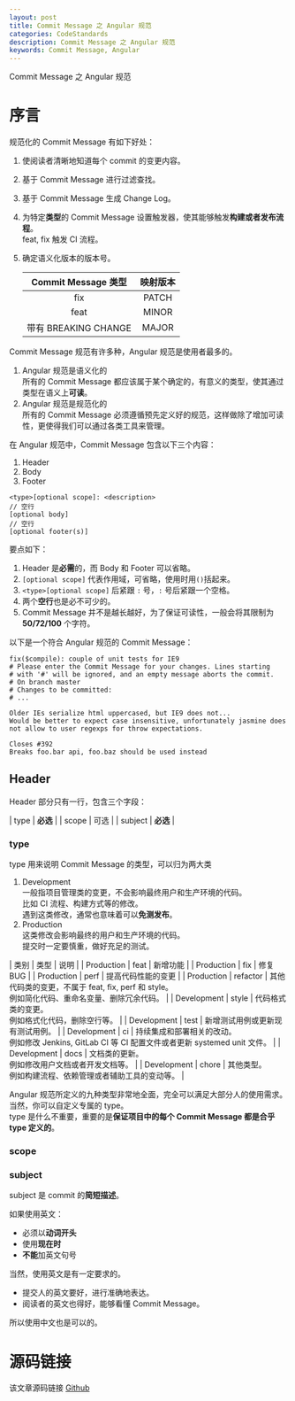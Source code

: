 ```yaml
---
layout: post
title: Commit Message 之 Angular 规范
categories: CodeStandards
description: Commit Message 之 Angular 规范
keywords: Commit Message, Angular
---
```


Commit Message 之 Angular 规范

# 序言

规范化的 Commit Message 有如下好处：<br>
1. 使阅读者清晰地知道每个 commit 的变更内容。
2. 基于 Commit Message 进行过滤查找。
3. 基于 Commit Message 生成 Change Log。
4. 为特定**类型**的 Commit Message 设置触发器，使其能够触发**构建或者发布流程**。<br>
	feat, fix 触发 CI 流程。
5. 确定语义化版本的版本号。

	| Commit Message 类型 | 映射版本 |
	| :--: | :--: |
	| fix | PATCH |
	| feat | MINOR |
	| 带有 BREAKING CHANGE | MAJOR |

Commit Message 规范有许多种，Angular 规范是使用者最多的。
1. Angular 规范是语义化的<br>
	所有的 Commit Message 都应该属于某个确定的，有意义的类型，使其通过类型在语义上**可读**。
2. Angular 规范是规范化的<br>
	所有的 Commit Message 必须遵循预先定义好的规范，这样做除了增加可读性，更使得我们可以通过各类工具来管理。

在 Angular 规范中，Commit Message 包含以下三个内容：
1. Header
2. Body
3. Footer

```
<type>[optional scope]: <description>
// 空行
[optional body]
// 空行
[optional footer(s)]
```

要点如下：
1. Header 是**必需**的，而 Body 和 Footer 可以省略。
2. `[optional scope]` 代表作用域，可省略，使用时用`()`括起来。
3. `<type>[optional scope]` 后紧跟 `:` 号，`:` 号后紧跟一个空格。
4. 两个**空行**也是必不可少的。
5. Commit Message 并不是越长越好，为了保证可读性，一般会将其限制为 **50/72/100** 个字符。

以下是一个符合 Angular 规范的 Commit Message：
```
fix($compile): couple of unit tests for IE9
# Please enter the Commit Message for your changes. Lines starting
# with '#' will be ignored, and an empty message aborts the commit.
# On branch master
# Changes to be committed:
# ...

Older IEs serialize html uppercased, but IE9 does not...
Would be better to expect case insensitive, unfortunately jasmine does
not allow to user regexps for throw expectations.

Closes #392
Breaks foo.bar api, foo.baz should be used instead
```

## Header
Header 部分只有一行，包含三个字段：

| type | **必选** |
| scope | 可选 |
| subject | **必选** |
	
### type
type 用来说明 Commit Message 的类型，可以归为两大类
1. Development<br>
	一般指项目管理类的变更，不会影响最终用户和生产环境的代码。<br>
	比如 CI 流程、构建方式等的修改。<br>
	遇到这类修改，通常也意味着可以**免测发布**。
2. Production<br>
	这类修改会影响最终的用户和生产环境的代码。<br>
	提交时一定要慎重，做好充足的测试。
	
| 类别 | 类型 | 说明 |
| Production | feat | 新增功能 |
| Production  | fix | 修复 BUG |
| Production  | perf | 提高代码性能的变更 |
| Production  | refactor | 其他代码类的变更，不属于 feat, fix, perf 和 style。<br>例如简化代码、重命名变量、删除冗余代码。 | 
| Development | style | 代码格式类的变更。<br>	例如格式化代码，删除空行等。 | 
| Development  | test | 新增测试用例或更新现有测试用例。 | 
| Development  | ci | 持续集成和部署相关的改动。<br>例如修改 Jenkins, GitLab CI 等 CI 配置文件或者更新 systemed unit 文件。 | 
| Development  | docs | 文档类的更新。<br>例如修改用户文档或者开发文档等。 | 
| Development  | chore | 其他类型。<br>例如构建流程、依赖管理或者辅助工具的变动等。 | 

Angular 规范所定义的九种类型非常地全面，完全可以满足大部分人的使用需求。<br>
当然，你可以自定义专属的 type。<br>
type 是什么不重要，重要的是**保证项目中的每个 Commit Message 都是合乎 type 定义的**。

### scope

### subject
subject 是 commit 的**简短描述**。

如果使用英文：
- 必须以**动词开头**
- 使用**现在时**
- **不能**加英文句号

当然，使用英文是有一定要求的。
- 提交人的英文要好，进行准确地表达。
- 阅读者的英文也得好，能够看懂 Commit Message。

所以使用中文也是可以的。

# 源码链接
该文章源码链接 [Github](url)